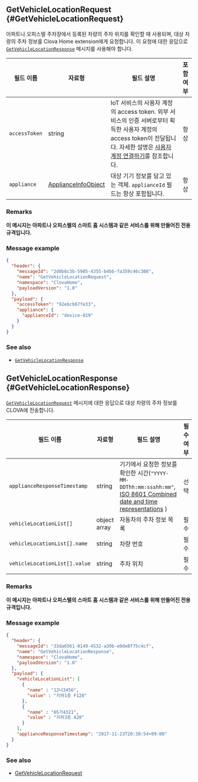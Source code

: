 ## GetVehicleLocationRequest {#GetVehicleLocationRequest}

아파트나 오피스텔 주차장에서 등록된 차량의 주차 위치를 확인할 때 사용되며, 대상 차량의 주차 정보를 Clova Home extension에게 요청합니다. 이 요청에 대한 응답으로 [`GetVehicleLocationResponse`](#GetVehicleLocationResponse) 메시지를 사용해야 합니다.

| 필드 이름       | 자료형    | 필드 설명                     | 포함 여부 |
|---------------|---------|-----------------------------|:---------:|
| `accessToken`      | string                                  | IoT 서비스의 사용자 계정의 access token. 외부 서비스의 인증 서버로부터 획득한 사용자 계정의 access token이 전달됩니다. 자세한 설명은 [사용자 계정 연결하기](/Develop/Guides/Link_User_Account.md)를 참조합니다.                          | 항상    |
| `appliance`        | [ApplianceInfoObject](/Develop/References/ClovaHomeInterface/Shared_Objects.md#ApplianceInfoObject)     | 대상 기기 정보를 담고 있는 객체. `applianceId` 필드는 항상 포함됩니다.     | 항상    |

### Remarks

**이 메시지는 아파트나 오피스텔의 스마트 홈 시스템과 같은 서비스를 위해 만들어진 전용 규격입니다.**

### Message example

```json
{
  "header": {
    "messageId": "2d8b8c3b-5905-4355-b4bb-fa359c46c308",
    "name": "GetVehicleLocationRequest",
    "namespace": "ClovaHome",
    "payloadVersion": "1.0"
  },
  "payload": {
    "accessToken": "92ebcb67fe33",
    "appliance": {
      "applianceId": "device-019"
    }
  }
}
```

### See also
* [`GetVehicleLocationResponse`](#GetVehicleLocationResponse)

## GetVehicleLocationResponse {#GetVehicleLocationResponse}
[`GetVehicleLocationRequest`](#GetVehicleLocationRequest) 메시지에 대한 응답으로 대상 차량의 주차 정보를 CLOVA에 전송합니다.

| 필드 이름       | 자료형    | 필드 설명                     | 필수 여부 |
|---------------|---------|-----------------------------|:---------:|
| `applianceResponseTimestamp`  | string | 기기에서 요청한 정보를 확인한 시간(`"YYYY-MM-DDThh:mm:ss±hh:mm"`, <a href="https://en.wikipedia.org/wiki/ISO_8601#Combined_date_and_time_representations" target="_blank">ISO 8601 Combined date and time representations</a> )     | 선택    |
| `vehicleLocationList[]`       | object array | 자동차의 주차 정보 목록 | 필수    |
| `vehicleLocationList[].name`  | string | 차량 번호 | 필수    |
| `vehicleLocationList[].value` | string | 주차 위치 | 필수    |

### Remarks

**이 메시지는 아파트나 오피스텔의 스마트 홈 시스템과 같은 서비스를 위해 만들어진 전용 규격입니다.**

### Message example

```json
{
  "header": {
    "messageId": "33da6561-0149-4532-a30b-e0de8f75c4cf",
    "name": "GetVehicleLocationResponse",
    "namespace": "ClovaHome",
    "payloadVersion": "1.0"
  },
  "payload": {
    "vehicleLocationList": [
      {
        "name" : "12나3456",
        "value" : "지하1층 F120"
      },
      {
        "name" : "65가4321",
        "value" : "지하3층 A20"
      }
    ],
    "applianceResponseTimestamp": "2017-11-23T20:30:54+09:00"
  }
}
```

### See also
* [GetVehicleLocationRequest](#GetVehicleLocationRequest)
